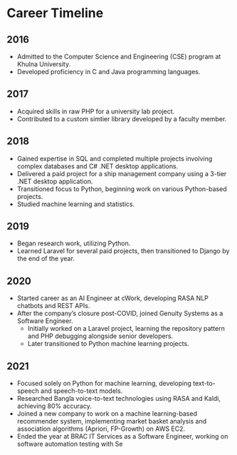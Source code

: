 # Career Timeline

## 2016
- Admitted to the Computer Science and Engineering (CSE) program at Khulna University.
- Developed proficiency in C and Java programming languages.

## 2017
- Acquired skills in raw PHP for a university lab project.
- Contributed to a custom simtier library developed by a faculty member.

## 2018
- Gained expertise in SQL and completed multiple projects involving complex databases and C# .NET desktop applications.
- Delivered a paid project for a ship management company using a 3-tier .NET desktop application.
- Transitioned focus to Python, beginning work on various Python-based projects.
- Studied machine learning and statistics.

## 2019
- Began research work, utilizing Python.
- Learned Laravel for several paid projects, then transitioned to Django by the end of the year.

## 2020
- Started career as an AI Engineer at cWork, developing RASA NLP chatbots and REST APIs.
- After the company’s closure post-COVID, joined Genuity Systems as a Software Engineer.
  - Initially worked on a Laravel project, learning the repository pattern and PHP debugging alongside senior developers.
  - Later transitioned to Python machine learning projects.

## 2021
- Focused solely on Python for machine learning, developing text-to-speech and speech-to-text models.
- Researched Bangla voice-to-text technologies using RASA and Kaldi, achieving 80% accuracy.
- Joined a new company to work on a machine learning-based recommender system, implementing market basket analysis and association algorithms (Apriori, FP-Growth) on AWS EC2.
- Ended the year at BRAC IT Services as a Software Engineer, working on software automation testing with Se
